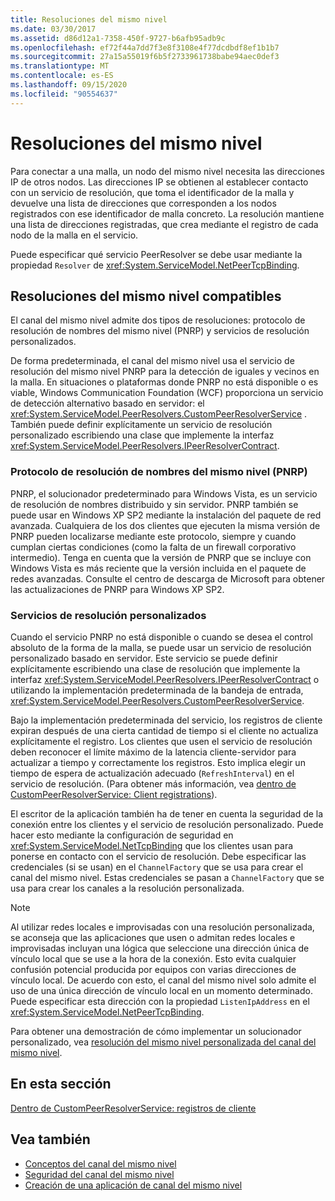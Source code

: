 ```yaml
---
title: Resoluciones del mismo nivel
ms.date: 03/30/2017
ms.assetid: d86d12a1-7358-450f-9727-b6afb95adb9c
ms.openlocfilehash: ef72f44a7dd7f3e8f3108e4f77dcdbdf8ef1b1b7
ms.sourcegitcommit: 27a15a55019f6b5f2733961738babe94aec0def3
ms.translationtype: MT
ms.contentlocale: es-ES
ms.lasthandoff: 09/15/2020
ms.locfileid: "90554637"
---
```

# <a name="peer-resolvers"></a>Resoluciones del mismo nivel
Para conectar a una malla, un nodo del mismo nivel necesita las direcciones IP de otros nodos. Las direcciones IP se obtienen al establecer contacto con un servicio de resolución, que toma el identificador de la malla y devuelve una lista de direcciones que corresponden a los nodos registrados con ese identificador de malla concreto. La resolución mantiene una lista de direcciones registradas, que crea mediante el registro de cada nodo de la malla en el servicio.  
  
 Puede especificar qué servicio PeerResolver se debe usar mediante la propiedad `Resolver` de <xref:System.ServiceModel.NetPeerTcpBinding>.  
  
## <a name="supported-peer-resolvers"></a>Resoluciones del mismo nivel compatibles  
 El canal del mismo nivel admite dos tipos de resoluciones: protocolo de resolución de nombres del mismo nivel (PNRP) y servicios de resolución personalizados.  
  
 De forma predeterminada, el canal del mismo nivel usa el servicio de resolución del mismo nivel PNRP para la detección de iguales y vecinos en la malla. En situaciones o plataformas donde PNRP no está disponible o es viable, Windows Communication Foundation (WCF) proporciona un servicio de detección alternativo basado en servidor: el <xref:System.ServiceModel.PeerResolvers.CustomPeerResolverService> . También puede definir explícitamente un servicio de resolución personalizado escribiendo una clase que implemente la interfaz <xref:System.ServiceModel.PeerResolvers.IPeerResolverContract>.  
  
### <a name="peer-name-resolution-protocol-pnrp"></a>Protocolo de resolución de nombres del mismo nivel (PNRP)  
 PNRP, el solucionador predeterminado para Windows Vista, es un servicio de resolución de nombres distribuido y sin servidor. PNRP también se puede usar en Windows XP SP2 mediante la instalación del paquete de red avanzada. Cualquiera de los dos clientes que ejecuten la misma versión de PNRP pueden localizarse mediante este protocolo, siempre y cuando cumplan ciertas condiciones (como la falta de un firewall corporativo intermedio). Tenga en cuenta que la versión de PNRP que se incluye con Windows Vista es más reciente que la versión incluida en el paquete de redes avanzadas. Consulte el centro de descarga de Microsoft para obtener las actualizaciones de PNRP para Windows XP SP2.  
  
### <a name="custom-resolver-services"></a>Servicios de resolución personalizados  
 Cuando el servicio PNRP no está disponible o cuando se desea el control absoluto de la forma de la malla, se puede usar un servicio de resolución personalizado basado en servidor. Este servicio se puede definir explícitamente escribiendo una clase de resolución que implemente la interfaz <xref:System.ServiceModel.PeerResolvers.IPeerResolverContract> o utilizando la implementación predeterminada de la bandeja de entrada, <xref:System.ServiceModel.PeerResolvers.CustomPeerResolverService>.  
  
 Bajo la implementación predeterminada del servicio, los registros de cliente expiran después de una cierta cantidad de tiempo si el cliente no actualiza explícitamente el registro. Los clientes que usen el servicio de resolución deben reconocer el límite máximo de la latencia cliente-servidor para actualizar a tiempo y correctamente los registros. Esto implica elegir un tiempo de espera de actualización adecuado (`RefreshInterval`) en el servicio de resolución. (Para obtener más información, vea [dentro de CustomPeerResolverService: Client registrations](inside-the-custompeerresolverservice-client-registrations.md)).  
  
 El escritor de la aplicación también ha de tener en cuenta la seguridad de la conexión entre los clientes y el servicio de resolución personalizado. Puede hacer esto mediante la configuración de seguridad en <xref:System.ServiceModel.NetTcpBinding> que los clientes usan para ponerse en contacto con el servicio de resolución. Debe especificar las credenciales (si se usan) en el `ChannelFactory` que se usa para crear el canal del mismo nivel. Estas credenciales se pasan a `ChannelFactory` que se usa para crear los canales a la resolución personalizada.  
  
> [!NOTE]
> Al utilizar redes locales e improvisadas con una resolución personalizada, se aconseja que las aplicaciones que usen o admitan redes locales e improvisadas incluyan una lógica que seleccione una dirección única de vínculo local que se use a la hora de la conexión. Esto evita cualquier confusión potencial producida por equipos con varias direcciones de vínculo local. De acuerdo con esto, el canal del mismo nivel solo admite el uso de una única dirección de vínculo local en un momento determinado. Puede especificar esta dirección con la propiedad `ListenIpAddress` en el <xref:System.ServiceModel.NetPeerTcpBinding>.  
  
 Para obtener una demostración de cómo implementar un solucionador personalizado, vea [resolución del mismo nivel personalizada del canal del mismo nivel](/previous-versions/dotnet/netframework-3.5/ms751466(v=vs.90)).  
  
## <a name="in-this-section"></a>En esta sección  
 [Dentro de CustomPeerResolverService: registros de cliente](inside-the-custompeerresolverservice-client-registrations.md)  
  
## <a name="see-also"></a>Vea también

- [Conceptos del canal del mismo nivel](peer-channel-concepts.md)
- [Seguridad del canal del mismo nivel](peer-channel-security.md)
- [Creación de una aplicación de canal del mismo nivel](building-a-peer-channel-application.md)
